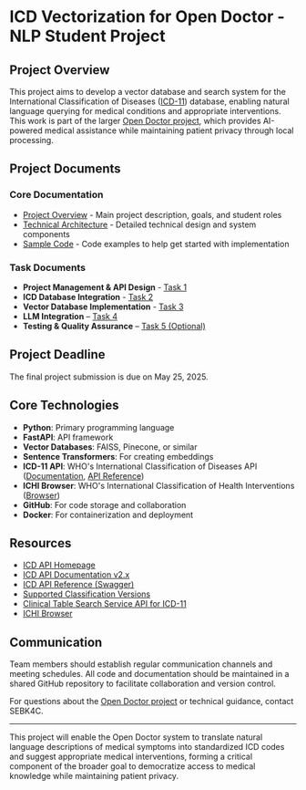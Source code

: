 # ICD Vectorization for Open Doctor - NLP Student Project

## Project Overview

This project aims to develop a vector database and search system for the International Classification of Diseases ([ICD-11](https://icd.who.int/docs/icd-api/APIDoc-Version2/)) database, enabling natural language querying for medical conditions and appropriate interventions. This work is part of the larger [Open Doctor project](https://github.com/SEBK4C/OpenDoctor-Spec), which provides AI-powered medical assistance while maintaining patient privacy through local processing.

## Project Documents

### Core Documentation

- [Project Overview](./ProjectOverview.md) - Main project description, goals, and student roles
- [Technical Architecture](./TechnicalArchitecture.md) - Detailed technical design and system components
- [Sample Code](./SampleCode.md) - Code examples to help get started with implementation

### Task Documents

- **Project Management & API Design** - [Task 1](Task1_ProjectManager.md)
- **ICD Database Integration** - [Task 2](Task2_ICD.md)
- **Vector Database Implementation** - [Task 3](Task3_VectorDB.md)
- **LLM Integration** – [Task 4](Task4_LLMIntegration.md)
- **Testing & Quality Assurance** – [Task 5 (Optional)](Task5_Testing.md)

## Project Deadline

The final project submission is due on May 25, 2025.

## Core Technologies

- **Python**: Primary programming language
- **FastAPI**: API framework
- **Vector Databases**: FAISS, Pinecone, or similar
- **Sentence Transformers**: For creating embeddings
- **ICD-11 API**: WHO's International Classification of Diseases API ([Documentation](https://icd.who.int/docs/icd-api/APIDoc-Version2/), [API Reference](https://icd.who.int/icdapi/docs2/APIDoc-Version2/))
- **ICHI Browser**: WHO's International Classification of Health Interventions ([Browser](https://icd.who.int/dev11/l-ichi/en))
- **GitHub**: For code storage and collaboration
- **Docker**: For containerization and deployment

## Resources

- [ICD API Homepage](https://icd.who.int/icdapi)
- [ICD API Documentation v2.x](https://icd.who.int/docs/icd-api/APIDoc-Version2/)
- [ICD API Reference (Swagger)](https://icd.who.int/icdapi/docs2/APIDoc-Version2/)
- [Supported Classification Versions](https://icd.who.int/icdapi/docs2/SupportedClassifications/)
- [Clinical Table Search Service API for ICD-11](https://clinicaltables.nlm.nih.gov/apidoc/icd11_codes/v3/doc.html)
- [ICHI Browser](https://icd.who.int/dev11/l-ichi/en)

## Communication

Team members should establish regular communication channels and meeting schedules. All code and documentation should be maintained in a shared GitHub repository to facilitate collaboration and version control.

For questions about the [Open Doctor project](https://github.com/SEBK4C/OpenDoctor-Spec) or technical guidance, contact SEBK4C.

---

This project will enable the Open Doctor system to translate natural language descriptions of medical symptoms into standardized ICD codes and suggest appropriate medical interventions, forming a critical component of the broader goal to democratize access to medical knowledge while maintaining patient privacy. 